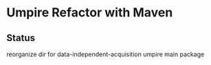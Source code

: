 # Umpire Refactor with Maven 
## Status

reorganize dir for data-independent-acquisition umpire main package